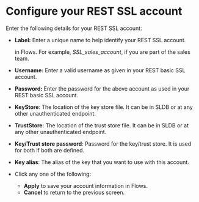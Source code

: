 # Configure your REST SSL account

Enter the following details for your REST SSL account:

*   **Label:** Enter a unique name to help identify your REST SSL account.

    in Flows. For example, _SSL\_sales\_account_, if you are part of the sales team.
* **Username:** Enter a valid username as given in your REST basic SSL account.
* **Password:** Enter the password for the above account as used in your REST basic SSL account.
* **KeyStore**: The location of the key store file. It can be in SLDB or at any other unauthenticated endpoint.
* **TrustStore**: The location of the trust store file. It can be in SLDB or at any other unauthenticated endpoint.
* **Key/Trust store password**: Password for the key/trust store. It is used for both if both are defined.
* **Key alias**: The alias of the key that you want to use with this account.
* Click any one of the following:
  * **Apply** to save your account information in Flows.
  * **Cancel** to return to the previous screen.
